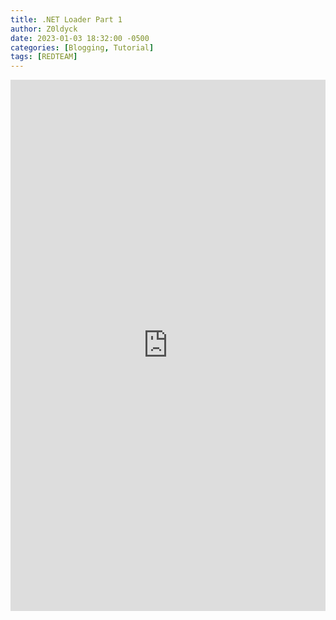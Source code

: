 ```yaml
---
title: .NET Loader Part 1
author: Z0ldyck
date: 2023-01-03 18:32:00 -0500
categories: [Blogging, Tutorial]
tags: [REDTEAM]
---
```


<html>
<embed src="https://github.com/electronicbots/tmp/raw/main/NET_Loader_Part_1.pdf" width="100%" height="850px"/>
</html>
